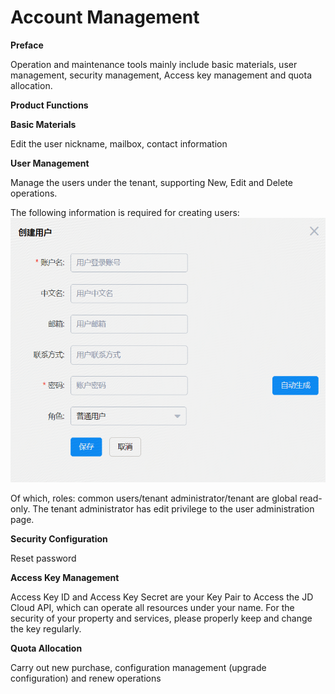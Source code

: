 # Account Management

**Preface**

Operation and maintenance tools mainly include basic materials, user management, security management, Access key management and quota allocation.

**Product Functions**

**Basic Materials**

Edit the user nickname, mailbox, contact information

**User Management**

Manage the users under the tenant, supporting New, Edit and Delete operations.

The following information is required for creating users:
![image](https://github.com/jdcloudcom/cn/blob/DevOps/image/DevOps/Operation-Guide28.png)
 
Of which, roles: common users/tenant administrator/tenant are global read-only. The tenant administrator has edit privilege to the user administration page.


**Security Configuration**

Reset password

**Access Key Management**

Access Key ID and Access Key Secret are your Key Pair to Access the JD Cloud API, which can operate all resources under your name. For the security of your property and services, please properly keep and change the key regularly.

**Quota Allocation**

Carry out new purchase, configuration management (upgrade configuration) and renew operations
